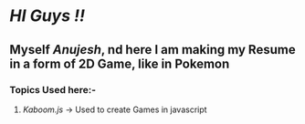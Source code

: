 # _HI Guys !!_

## Myself _*Anujesh*_, nd here I am making my Resume in a form of 2D Game, like in Pokemon

### Topics Used here:-

1. _Kaboom.js_ -> Used to create Games in javascript
